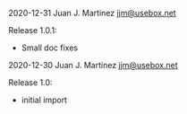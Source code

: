 2020-12-31 Juan J. Martinez <jjm@usebox.net>

Release 1.0.1:

  - Small doc fixes

2020-12-30 Juan J. Martinez <jjm@usebox.net>

Release 1.0:

  - initial import

